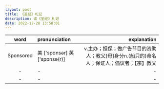 ```yaml
---
layout: post
title: 《圣经》札记
description: 读《圣经》札记
date: 2022-12-28 13:58:01
---
```


|word|pronunciation|explanation|
|:---------------:|:---------------|---------------:|
|Sponsored|美 ['spɑnsər] 英 ['spɒnsə(r)]|v.主办；担保；做广告节目的资助人；教父[母]身分n.(船只的)命名人；保证人；倡议者；【宗】教父|
|-|-|-|    　 
|-|-|-|
